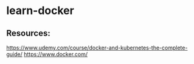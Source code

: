 # learn-docker

## Resources:
https://www.udemy.com/course/docker-and-kubernetes-the-complete-guide/
https://www.docker.com/